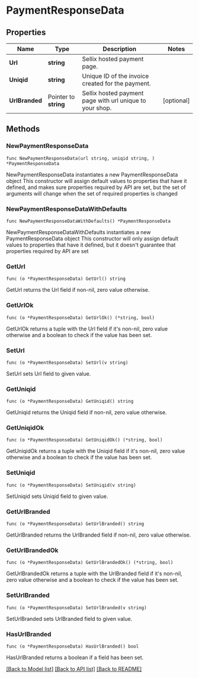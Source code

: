 # PaymentResponseData

## Properties

Name | Type | Description | Notes
------------ | ------------- | ------------- | -------------
**Url** | **string** | Sellix hosted payment page. | 
**Uniqid** | **string** | Unique ID of the invoice created for the payment. | 
**UrlBranded** | Pointer to **string** | Sellix hosted payment page with url unique to your shop. | [optional] 

## Methods

### NewPaymentResponseData

`func NewPaymentResponseData(url string, uniqid string, ) *PaymentResponseData`

NewPaymentResponseData instantiates a new PaymentResponseData object
This constructor will assign default values to properties that have it defined,
and makes sure properties required by API are set, but the set of arguments
will change when the set of required properties is changed

### NewPaymentResponseDataWithDefaults

`func NewPaymentResponseDataWithDefaults() *PaymentResponseData`

NewPaymentResponseDataWithDefaults instantiates a new PaymentResponseData object
This constructor will only assign default values to properties that have it defined,
but it doesn't guarantee that properties required by API are set

### GetUrl

`func (o *PaymentResponseData) GetUrl() string`

GetUrl returns the Url field if non-nil, zero value otherwise.

### GetUrlOk

`func (o *PaymentResponseData) GetUrlOk() (*string, bool)`

GetUrlOk returns a tuple with the Url field if it's non-nil, zero value otherwise
and a boolean to check if the value has been set.

### SetUrl

`func (o *PaymentResponseData) SetUrl(v string)`

SetUrl sets Url field to given value.


### GetUniqid

`func (o *PaymentResponseData) GetUniqid() string`

GetUniqid returns the Uniqid field if non-nil, zero value otherwise.

### GetUniqidOk

`func (o *PaymentResponseData) GetUniqidOk() (*string, bool)`

GetUniqidOk returns a tuple with the Uniqid field if it's non-nil, zero value otherwise
and a boolean to check if the value has been set.

### SetUniqid

`func (o *PaymentResponseData) SetUniqid(v string)`

SetUniqid sets Uniqid field to given value.


### GetUrlBranded

`func (o *PaymentResponseData) GetUrlBranded() string`

GetUrlBranded returns the UrlBranded field if non-nil, zero value otherwise.

### GetUrlBrandedOk

`func (o *PaymentResponseData) GetUrlBrandedOk() (*string, bool)`

GetUrlBrandedOk returns a tuple with the UrlBranded field if it's non-nil, zero value otherwise
and a boolean to check if the value has been set.

### SetUrlBranded

`func (o *PaymentResponseData) SetUrlBranded(v string)`

SetUrlBranded sets UrlBranded field to given value.

### HasUrlBranded

`func (o *PaymentResponseData) HasUrlBranded() bool`

HasUrlBranded returns a boolean if a field has been set.


[[Back to Model list]](../README.md#documentation-for-models) [[Back to API list]](../README.md#documentation-for-api-endpoints) [[Back to README]](../README.md)


